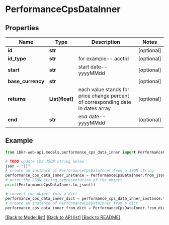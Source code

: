 # PerformanceCpsDataInner


## Properties

Name | Type | Description | Notes
------------ | ------------- | ------------- | -------------
**id** | **str** |  | [optional] 
**id_type** | **str** | for example-- acctid | [optional] 
**start** | **str** | start date-- yyyyMMdd | [optional] 
**base_currency** | **str** |  | [optional] 
**returns** | **List[float]** | each value stands for price change percent of corresponding date in dates array | [optional] 
**end** | **str** | end date-- yyyyMMdd | [optional] 

## Example

```python
from ibkr-web-api.models.performance_cps_data_inner import PerformanceCpsDataInner

# TODO update the JSON string below
json = "{}"
# create an instance of PerformanceCpsDataInner from a JSON string
performance_cps_data_inner_instance = PerformanceCpsDataInner.from_json(json)
# print the JSON string representation of the object
print(PerformanceCpsDataInner.to_json())

# convert the object into a dict
performance_cps_data_inner_dict = performance_cps_data_inner_instance.to_dict()
# create an instance of PerformanceCpsDataInner from a dict
performance_cps_data_inner_from_dict = PerformanceCpsDataInner.from_dict(performance_cps_data_inner_dict)
```
[[Back to Model list]](../README.md#documentation-for-models) [[Back to API list]](../README.md#documentation-for-api-endpoints) [[Back to README]](../README.md)


